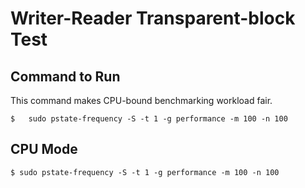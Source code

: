 # Writer-Reader Transparent-block Test


## Command to Run
This command makes CPU-bound benchmarking workload fair.

````
$   sudo pstate-frequency -S -t 1 -g performance -m 100 -n 100
````


## CPU Mode

````
$ sudo pstate-frequency -S -t 1 -g performance -m 100 -n 100
````
